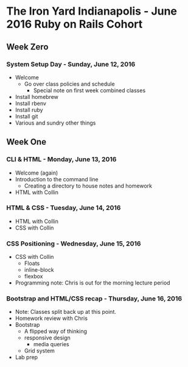 # The Iron Yard Indianapolis - June 2016 Ruby on Rails Cohort

## Week Zero

### System Setup Day - Sunday, June 12, 2016

- Welcome
	- Go over class policies and schedule
		- Special note on first week combined classes
- Install homebrew
- Install rbenv
- Install ruby
- Install git
- Various and sundry other things

## Week One

### CLI & HTML - Monday, June 13, 2016

- Welcome (again)
- Introduction to the command line
	- Creating a directory to house notes and homework
- HTML with Collin

### HTML & CSS - Tuesday, June 14, 2016

- HTML with Collin
- CSS with Collin

### CSS Positioning - Wednesday, June 15, 2016

- CSS with Collin
	- Floats
	- inline-block
	- flexbox
- Programming note: Chris is out for the morning lecture period

### Bootstrap and HTML/CSS recap - Thursday, June 16, 2016

- Note: Classes split back up at this point.
- Homework review with Chris
- Bootstrap
	- A flipped way of thinking
	- responsive design
		- media queries
	- Grid system
- Lab prep
